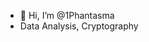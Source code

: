 - 👋 Hi, I’m @1Phantasma 
- Data Analysis, Cryptography
<!---
1Phantasma/1Phantasma is a ✨ special ✨ repository because its `README.md` (this file) appears on your GitHub profile.
You can click the Preview link to take a look at your changes.
--->
